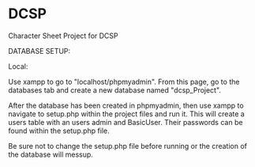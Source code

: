# DCSP
Character Sheet Project for DCSP

DATABASE SETUP:

Local:

  Use xampp to go to "localhost/phpmyadmin".
  From this page, go to the databases tab and create a new database named
  "dcsp_Project".

  After the database has been created in phpmyadmin, then use xampp to navigate
  to setup.php within the project files and run it.  This will create a users
  table with an users admin and BasicUser.  Their passwords can be found within
  the setup.php file.

  Be sure not to change the setup.php file before running or the creation of the
  database will messup.
